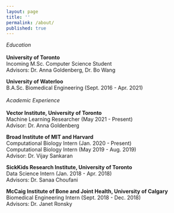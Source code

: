 ```yaml
---
layout: page
title: ''
permalink: /about/
published: true
---
```

_Education_ \
<br> 
**University of Toronto** \
Incoming M.Sc. Computer Science Student \
Advisors: Dr. Anna Goldenberg, Dr. Bo Wang

**University of Waterloo** \
B.A.Sc. Biomedical Engineering (Sept. 2016 - Apr. 2021)
<br> 
<br> 
_Academic Experience_ \
<br> 
**Vector Institute, University of Toronto** \
Machine Learning Researcher (May 2021 - Present)\
Advisor: Dr. Anna Goldenberg

**Broad Institute of MIT and Harvard** \
Computational Biology Intern (Jan. 2020 - Present) \
Computational Biology Intern (May 2019 - Aug. 2019) \
Advisor: Dr. Vijay Sankaran

**SickKids Research Institute, University of Toronto**  
Data Science Intern (Jan. 2018 - Apr. 2018)\
Advisors: Dr. Sanaa Choufani

**McCaig Institute of Bone and Joint Health, University of Calgary**  
Biomedical Engineering Intern (Sept. 2018 - Dec. 2018)\
Advisors: Dr. Janet Ronsky
